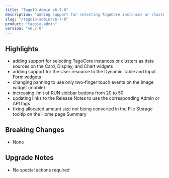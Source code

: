 ```yaml
---
title: "TagoIO Admin v6.7.0"
description: "adding support for selecting TagoCore instances or clusters as data sources on the Card, Display, and Chart widgets"
slug: "/tagoio-admin/v6-7-0"
product: "tagoio-admin"
version: "v6.7.0"
---
```


## Highlights

- adding support for selecting TagoCore instances or clusters as data sources on the Card, Display, and Chart widgets
- adding support for the User resource to the Dynamic Table and Input Form widgets
- changing panning to use only two-finger touch events on the Image widget (mobile)
- increasing limit of RUN sidebar buttons from 20 to 50
- updating links to the Release Notes to use the corresponding Admin or API tags
- fixing allocated amount size not being converted in the File Storage tooltip on the Home page Summary

## Breaking Changes

- None

## Upgrade Notes

- No special actions required
